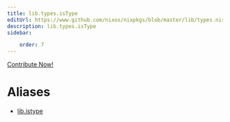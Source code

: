 ```yaml
---
title: lib.types.isType
editUrl: https://www.github.com/nixos/nixpkgs/blob/master/lib/types.nix#L70C12
description: lib.types.isType
sidebar:

    order: 7
---
```


<a href="https://www.github.com/nixos/nixpkgs/blob/master/lib/types.nix#L70C12">Contribute Now!</a>


# Aliases

- [lib.istype](/nix-doc-comments/reference/lib/lib-istype)


